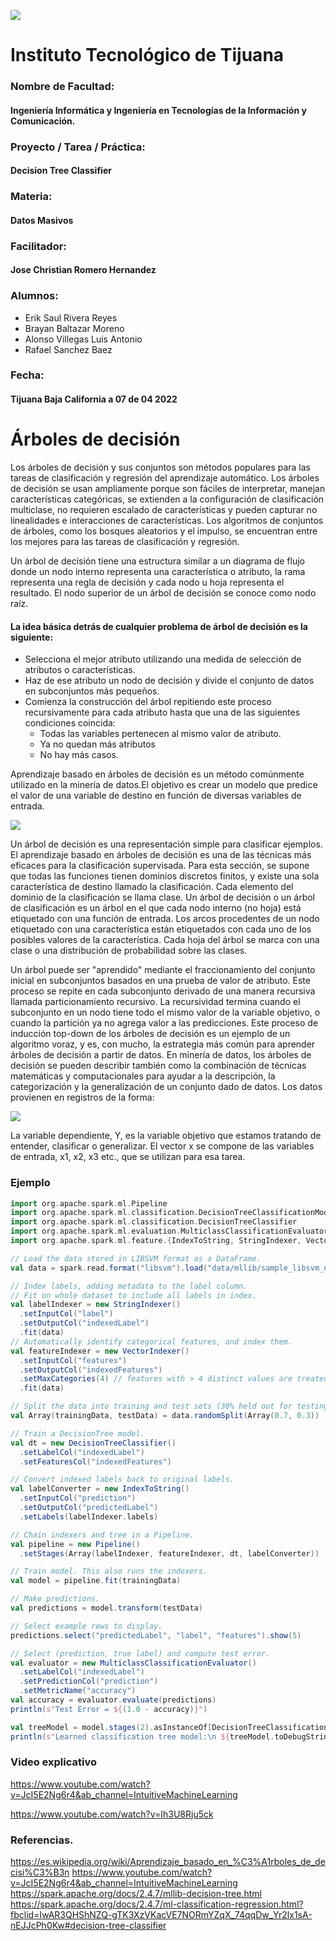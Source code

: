 ![](https://encrypted-tbn0.gstatic.com/images?q=tbn:ANd9GcQ4Dze8yYYzBPaBVPf7j9Mx9NkHZDDzKXzavCoUnkZuO0xqHG3__mjVJOearB9bEeY4sg&usqp=CAU)
# Instituto Tecnológico de Tijuana
### Nombre de Facultad:
#### Ingeniería Informática y Ingeniería en Tecnologías de la Información y Comunicación.
### Proyecto / Tarea / Práctica:
#### Decision Tree Classifier
### Materia:
#### Datos Masivos
### Facilitador:
#### Jose Christian Romero Hernandez
### Alumnos:
- Erik Saul Rivera Reyes
- Brayan Baltazar Moreno
- Alonso Villegas Luis Antonio
- Rafael Sanchez Baez
### Fecha:
#### Tijuana Baja California a 07 de 04 2022 

# Árboles de decisión
Los árboles de decisión y sus conjuntos son métodos populares para las tareas de clasificación y regresión del aprendizaje
automático. Los árboles de decisión se usan ampliamente porque son fáciles de interpretar, manejan características categóricas, 
se extienden a la configuración de clasificación multiclase, no requieren escalado de características y pueden capturar no linealidades e 
interacciones de características. Los algoritmos de conjuntos de árboles, como los bosques aleatorios y el impulso, se encuentran entre los 
mejores para las tareas de clasificación y regresión.

Un árbol de decisión tiene una estructura similar a un diagrama de flujo donde un nodo interno representa una característica o atributo, 
la rama representa una regla de decisión y cada nodo u hoja representa el resultado. El nodo superior de un árbol de decisión se conoce como nodo raíz.

#### La idea básica detrás de cualquier problema de árbol de decisión es la siguiente:
- Selecciona el mejor atributo utilizando una medida de selección de atributos o características.
- Haz de ese atributo un nodo de decisión y divide el conjunto de datos en subconjuntos más pequeños.
- Comienza la construcción del árbol repitiendo este proceso recursivamente para cada atributo hasta que una de las siguientes condiciones coincida:
   - Todas las variables pertenecen al mismo valor de atributo.
   - Ya no quedan más atributos
   - No hay más casos.

Aprendizaje basado en árboles de decisión es un método comúnmente utilizado en la minería de datos.El objetivo es crear un modelo que predice el valor de una variable de destino en función de diversas variables de entrada.

![](http://dataanalyticsedge.com/wp-content/uploads/2018/01/1-1.jpg)

Un árbol de decisión es una representación simple para clasificar ejemplos. El aprendizaje basado en árboles de decisión es una de las técnicas más eficaces para la clasificación supervisada. Para esta sección, se supone que todas las funciones tienen dominios discretos finitos, y existe una sola característica de destino llamado la clasificación. Cada elemento del dominio de la clasificación se llama clase. Un árbol de decisión o un árbol de clasificación es un árbol en el que cada nodo interno (no hoja) está etiquetado con una función de entrada. Los arcos procedentes de un nodo etiquetado con una característica están etiquetados con cada uno de los posibles valores de la característica. Cada hoja del árbol se marca con una clase o una distribución de probabilidad sobre las clases.

Un árbol puede ser "aprendido" mediante el fraccionamiento del conjunto inicial en subconjuntos basados en una prueba de valor de atributo. Este proceso se repite en cada subconjunto derivado de una manera recursiva llamada particionamiento recursivo. La recursividad termina cuando el subconjunto en un nodo tiene todo el mismo valor de la variable objetivo, o cuando la partición ya no agrega valor a las predicciones. Este proceso de inducción top-down de los árboles de decisión es un ejemplo de un algoritmo voraz, y es, con mucho, la estrategia más común para aprender árboles de decisión a partir de datos.
En minería de datos, los árboles de decisión se pueden describir también como la combinación de técnicas matemáticas y computacionales para ayudar a la descripción, la categorización y la generalización de un conjunto dado de datos.
Los datos provienen en registros de la forma:

![](https://wikimedia.org/api/rest_v1/media/math/render/svg/9354e3bfc0c65eb88a0bf7b6b625dcdbc9e74248)

La variable dependiente, Y, es la variable objetivo que estamos tratando de entender, clasificar o generalizar. El vector x se compone de las variables de entrada, x1, x2, x3 etc., que se utilizan para esa tarea.  
  
### Ejemplo  
  
```scala
import org.apache.spark.ml.Pipeline
import org.apache.spark.ml.classification.DecisionTreeClassificationModel
import org.apache.spark.ml.classification.DecisionTreeClassifier
import org.apache.spark.ml.evaluation.MulticlassClassificationEvaluator
import org.apache.spark.ml.feature.{IndexToString, StringIndexer, VectorIndexer}

// Load the data stored in LIBSVM format as a DataFrame.
val data = spark.read.format("libsvm").load("data/mllib/sample_libsvm_data.txt")

// Index labels, adding metadata to the label column.
// Fit on whole dataset to include all labels in index.
val labelIndexer = new StringIndexer()
  .setInputCol("label")
  .setOutputCol("indexedLabel")
  .fit(data)
// Automatically identify categorical features, and index them.
val featureIndexer = new VectorIndexer()
  .setInputCol("features")
  .setOutputCol("indexedFeatures")
  .setMaxCategories(4) // features with > 4 distinct values are treated as continuous.
  .fit(data)

// Split the data into training and test sets (30% held out for testing).
val Array(trainingData, testData) = data.randomSplit(Array(0.7, 0.3))

// Train a DecisionTree model.
val dt = new DecisionTreeClassifier()
  .setLabelCol("indexedLabel")
  .setFeaturesCol("indexedFeatures")

// Convert indexed labels back to original labels.
val labelConverter = new IndexToString()
  .setInputCol("prediction")
  .setOutputCol("predictedLabel")
  .setLabels(labelIndexer.labels)

// Chain indexers and tree in a Pipeline.
val pipeline = new Pipeline()
  .setStages(Array(labelIndexer, featureIndexer, dt, labelConverter))

// Train model. This also runs the indexers.
val model = pipeline.fit(trainingData)

// Make predictions.
val predictions = model.transform(testData)

// Select example rows to display.
predictions.select("predictedLabel", "label", "features").show(5)

// Select (prediction, true label) and compute test error.
val evaluator = new MulticlassClassificationEvaluator()
  .setLabelCol("indexedLabel")
  .setPredictionCol("prediction")
  .setMetricName("accuracy")
val accuracy = evaluator.evaluate(predictions)
println(s"Test Error = ${(1.0 - accuracy)}")

val treeModel = model.stages(2).asInstanceOf[DecisionTreeClassificationModel]
println(s"Learned classification tree model:\n ${treeModel.toDebugString}")
```


### Video explicativo
<https://www.youtube.com/watch?v=JcI5E2Ng6r4&ab_channel=IntuitiveMachineLearning>

<https://www.youtube.com/watch?v=Ih3U8Rju5ck>

### Referencias.
<https://es.wikipedia.org/wiki/Aprendizaje_basado_en_%C3%A1rboles_de_decisi%C3%B3n>
<https://www.youtube.com/watch?v=JcI5E2Ng6r4&ab_channel=IntuitiveMachineLearning>
<https://spark.apache.org/docs/2.4.7/mllib-decision-tree.html>
<https://spark.apache.org/docs/2.4.7/ml-classification-regression.html?fbclid=IwAR3QHShNZQ-gTK3XzVKacVE7NORmYZqX_74qqDw_Yr2lx1sA-nEJJcPh0Kw#decision-tree-classifier>
